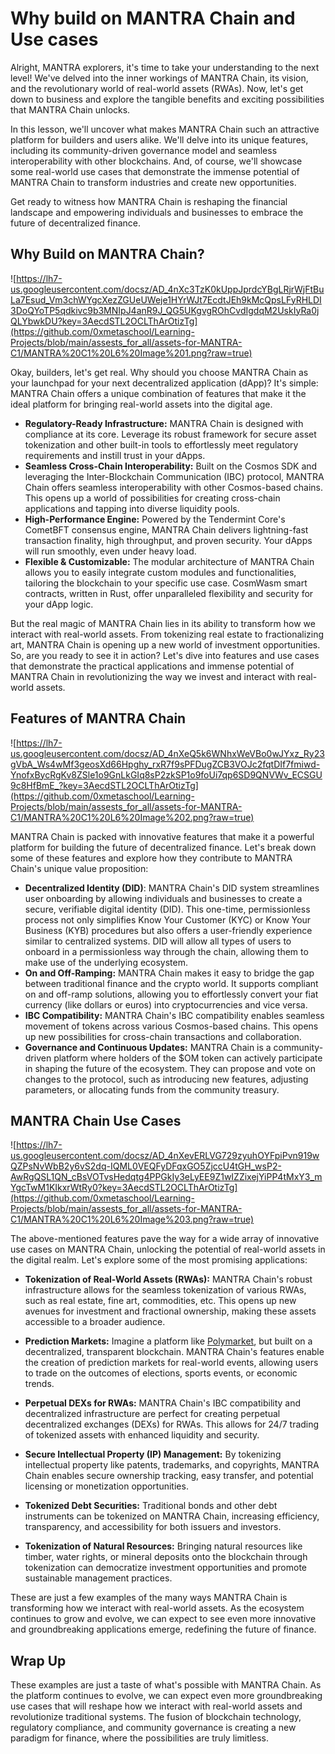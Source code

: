 # Why build on MANTRA Chain and Use cases

Alright, MANTRA explorers, it's time to take your understanding to the next level! We've delved into the inner workings of MANTRA Chain, its vision, and the revolutionary world of real-world assets (RWAs). Now, let's get down to business and explore the tangible benefits and exciting possibilities that MANTRA Chain unlocks.

In this lesson, we'll uncover what makes MANTRA Chain such an attractive platform for builders and users alike. We'll delve into its unique features, including its community-driven governance model and seamless interoperability with other blockchains. And, of course, we'll showcase some real-world use cases that demonstrate the immense potential of MANTRA Chain to transform industries and create new opportunities.

Get ready to witness how MANTRA Chain is reshaping the financial landscape and empowering individuals and businesses to embrace the future of decentralized finance.

## Why Build on MANTRA Chain?

![https://lh7-us.googleusercontent.com/docsz/AD_4nXc3TzK0kUppJprdcYBgLRjrWjFtBuLa7Esud_Vm3chWYgcXezZGUeUWeje1HYrWJt7EcdtJEh9kMcQpsLFyRHLDI3DoQYoTP5qdkivc9b3MNIpJ4anR9J_QG5UKgvgROhCvdIgdqM2UskIyRa0jQLYbwkDU?key=3AecdSTL2OCLThArOtizTg](https://github.com/0xmetaschool/Learning-Projects/blob/main/assests_for_all/assets-for-MANTRA-C1/MANTRA%20C1%20L6%20Image%201.png?raw=true)

Okay, builders, let's get real. Why should you choose MANTRA Chain as your launchpad for your next decentralized application (dApp)? It's simple: MANTRA Chain offers a unique combination of features that make it the ideal platform for bringing real-world assets into the digital age.

- **Regulatory-Ready Infrastructure:** MANTRA Chain is designed with compliance at its core. Leverage its robust framework for secure asset tokenization and other built-in tools to effortlessly meet regulatory requirements and instill trust in your dApps.
- **Seamless Cross-Chain Interoperability:** Built on the Cosmos SDK and leveraging the Inter-Blockchain Communication (IBC) protocol, MANTRA Chain offers seamless interoperability with other Cosmos-based chains. This opens up a world of possibilities for creating cross-chain applications and tapping into diverse liquidity pools.
- **High-Performance Engine:** Powered by the Tendermint Core's CometBFT consensus engine, MANTRA Chain delivers lightning-fast transaction finality, high throughput, and proven security. Your dApps will run smoothly, even under heavy load.
- **Flexible & Customizable:** The modular architecture of MANTRA Chain allows you to easily integrate custom modules and functionalities, tailoring the blockchain to your specific use case. CosmWasm smart contracts, written in Rust, offer unparalleled flexibility and security for your dApp logic.

But the real magic of MANTRA Chain lies in its ability to transform how we interact with real-world assets. From tokenizing real estate to fractionalizing art, MANTRA Chain is opening up a new world of investment opportunities. So, are you ready to see it in action? Let's dive into features and use cases that demonstrate the practical applications and immense potential of MANTRA Chain in revolutionizing the way we invest and interact with real-world assets.

## Features of MANTRA Chain

![https://lh7-us.googleusercontent.com/docsz/AD_4nXeQ5k6WNhxWeVBo0wJYxz_Ry23gVbA_Ws4wMf3geosXd66Hpghy_rxR7f9sPFDugZCB3VOJc2fqtDIf7fmiwd-YnofxBycRgKv8ZSle1o9GnLkGIq8sP2zkSP1o9foUi7qp6SD9QNVWv_ECSGU9c8HfBmE_?key=3AecdSTL2OCLThArOtizTg](https://github.com/0xmetaschool/Learning-Projects/blob/main/assests_for_all/assets-for-MANTRA-C1/MANTRA%20C1%20L6%20Image%202.png?raw=true)

MANTRA Chain is packed with innovative features that make it a powerful platform for building the future of decentralized finance. Let's break down some of these features and explore how they contribute to MANTRA Chain's unique value proposition:

- **Decentralized Identity (DID)**: MANTRA Chain's DID system streamlines user onboarding by allowing individuals and businesses to create a secure, verifiable digital identity (DID). This one-time, permissionless process not only simplifies Know Your Customer (KYC) or Know Your Business (KYB) procedures but also offers a user-friendly experience similar to centralized systems. DID will allow all types of users to onboard in a permissionless way through the chain, allowing them to make use of the underlying ecosystem.
- **On and Off-Ramping:** MANTRA Chain makes it easy to bridge the gap between traditional finance and the crypto world. It supports compliant on and off-ramp solutions, allowing you to effortlessly convert your fiat currency (like dollars or euros) into cryptocurrencies and vice versa.
- **IBC Compatibility:** MANTRA Chain's IBC compatibility enables seamless movement of tokens across various Cosmos-based chains. This opens up new possibilities for cross-chain transactions and collaboration.
- **Governance and Continuous Updates:** MANTRA Chain is a community-driven platform where holders of the $OM token can actively participate in shaping the future of the ecosystem. They can propose and vote on changes to the protocol, such as introducing new features, adjusting parameters, or allocating funds from the community treasury.

## MANTRA Chain Use Cases

![https://lh7-us.googleusercontent.com/docsz/AD_4nXevERLVG729zyuhOYFpiPvn919wQZPsNvWbB2y6vS2dq-IQML0VEQFyDFqxGO5ZjccU4tGH_wsP2-AwRgQSL1QN_cBsVOTvsHedqtg4PPGkIy3eLyEE9Z1wIZZixejYiPP4tMxY3_mYgcTwM1KIkxrWtRy0?key=3AecdSTL2OCLThArOtizTg](https://github.com/0xmetaschool/Learning-Projects/blob/main/assests_for_all/assets-for-MANTRA-C1/MANTRA%20C1%20L6%20Image%203.png?raw=true)

The above-mentioned features pave the way for a wide array of innovative use cases on MANTRA Chain, unlocking the potential of real-world assets in the digital realm. Let's explore some of the most promising applications:

- **Tokenization of Real-World Assets (RWAs):** MANTRA Chain's robust infrastructure allows for the seamless tokenization of various RWAs, such as real estate, fine art, commodities, etc. This opens up new avenues for investment and fractional ownership, making these assets accessible to a broader audience.

- **Prediction Markets:** Imagine a platform like [Polymarket](https://polymarket.com/), but built on a decentralized, transparent blockchain. MANTRA Chain's features enable the creation of prediction markets for real-world events, allowing users to trade on the outcomes of elections, sports events, or economic trends.

- **Perpetual DEXs for RWAs:** MANTRA Chain's IBC compatibility and decentralized infrastructure are perfect for creating perpetual decentralized exchanges (DEXs) for RWAs. This allows for 24/7 trading of tokenized assets with enhanced liquidity and security.

- **Secure Intellectual Property (IP) Management:** By tokenizing intellectual property like patents, trademarks, and copyrights, MANTRA Chain enables secure ownership tracking, easy transfer, and potential licensing or monetization opportunities.

- **Tokenized Debt Securities:** Traditional bonds and other debt instruments can be tokenized on MANTRA Chain, increasing efficiency, transparency, and accessibility for both issuers and investors.

- **Tokenization of Natural Resources:** Bringing natural resources like timber, water rights, or mineral deposits onto the blockchain through tokenization can democratize investment opportunities and promote sustainable management practices.

These are just a few examples of the many ways MANTRA Chain is transforming how we interact with real-world assets. As the ecosystem continues to grow and evolve, we can expect to see even more innovative and groundbreaking applications emerge, redefining the future of finance.

## Wrap Up

These examples are just a taste of what's possible with MANTRA Chain. As the platform continues to evolve, we can expect even more groundbreaking use cases that will reshape how we interact with real-world assets and revolutionize traditional systems. The fusion of blockchain technology, regulatory compliance, and community governance is creating a new paradigm for finance, where the possibilities are truly limitless.